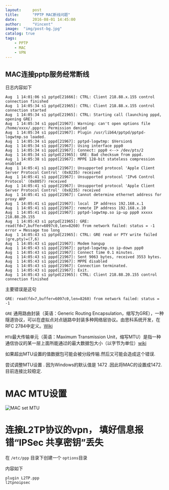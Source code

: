 ```yaml
---
layout:     post
title:      "PPTP MAC断线问题"
date:       2016-08-01 14:45:00
author:     "Vincent"
image:  "img/post-bg.jpg"
catalog: true
tags:
    - PPTP 
    - MAC
    - VPN
---
```




## MAC连接pptp服务经常断线

日志内容如下

```
Aug  1 14:01:06 s1 pptpd[21666]: CTRL: Client 218.88.x.155 control connection finished
Aug  1 14:05:34 s1 pptpd[21965]: CTRL: Client 218.88.x.155 control connection started
Aug  1 14:05:34 s1 pptpd[21965]: CTRL: Starting call (launching pppd, opening GRE)
Aug  1 14:05:34 s1 pppd[21967]: Warning: can't open options file /home/xxxx/.ppprc: Permission denied
Aug  1 14:05:34 s1 pppd[21967]: Plugin /usr/lib64/pptpd/pptpd-logwtmp.so loaded.
Aug  1 14:05:34 s1 pppd[21967]: pptpd-logwtmp: $Version$
Aug  1 14:05:34 s1 pppd[21967]: Using interface ppp0
Aug  1 14:05:34 s1 pppd[21967]: Connect: ppp0 <--> /dev/pts/2
Aug  1 14:05:34 s1 pptpd[21965]: GRE: Bad checksum from pppd.
Aug  1 14:05:38 s1 pppd[21967]: MPPE 128-bit stateless compression enabled
Aug  1 14:05:41 s1 pppd[21967]: Unsupported protocol 'Apple Client Server Protocol Control' (0x8235) received
Aug  1 14:05:41 s1 pppd[21967]: Unsupported protocol 'IPv6 Control Protocol' (0x8057) received
Aug  1 14:05:41 s1 pppd[21967]: Unsupported protocol 'Apple Client Server Protocol Control' (0x8235) received
Aug  1 14:05:41 s1 pppd[21967]: Cannot determine ethernet address for proxy ARP
Aug  1 14:05:41 s1 pppd[21967]: local  IP address 192.168.x.1
Aug  1 14:05:41 s1 pppd[21967]: remote IP address 192.168.x.10
Aug  1 14:05:41 s1 pppd[21967]: pptpd-logwtmp.so ip-up ppp0 xxxxx 218.88.20.155
Aug  1 14:05:43 s1 pptpd[21965]: GRE: read(fd=7,buffer=6097c0,len=8260) from network failed: status = -1 error = Message too long
Aug  1 14:05:43 s1 pptpd[21965]: CTRL: GRE read or PTY write failed (gre,pty)=(7,6)
Aug  1 14:05:43 s1 pppd[21967]: Modem hangup
Aug  1 14:05:43 s1 pppd[21967]: pptpd-logwtmp.so ip-down ppp0
Aug  1 14:05:43 s1 pppd[21967]: Connect time 0.1 minutes.
Aug  1 14:05:43 s1 pppd[21967]: Sent 9063 bytes, received 3553 bytes.
Aug  1 14:05:43 s1 pppd[21967]: MPPE disabled
Aug  1 14:05:43 s1 pppd[21967]: Connection terminated.
Aug  1 14:05:43 s1 pppd[21967]: Exit.
Aug  1 14:05:43 s1 pptpd[21965]: CTRL: Client 218.88.20.155 control connection finished
```

主要错误是这句

```
GRE: read(fd=7,buffer=6097c0,len=8260) from network failed: status = -1
```

```GRE``` 通用路由封装（英语：Generic Routing Encapsulation，缩写为GRE），一种隧道协议，可以在虚拟点对点链路中封装多种网络层协议。由思科系统开发，在RFC 2784中定义。[Wiki](https://zh.wikipedia.org/wiki/%E9%80%9A%E7%94%A8%E8%B7%AF%E7%94%B1%E5%B0%81%E8%A3%85)

```MTU```最大传输单元（英语：Maximum Transmission Unit，缩写MTU）是指一种通信协议的某一层上面所能通过的最大数据包大小（以字节为单位）[wiki](https://zh.wikipedia.org/wiki/%E6%9C%80%E5%A4%A7%E4%BC%A0%E8%BE%93%E5%8D%95%E5%85%83)

如果超出MTU设置的值数据包可能会被分段传输.然后又可能会造成这个错误. 

尝试调整MTU设置 . 因为Windows的默认值是 1472 .因此将MAC的设置成1472.目前连接比较稳定.

# MAC MTU设置

![MAC set MTU](/img/in-post/mac_mtu_set.png)


# 连接L2TP协议的vpn， 填好信息报错“IPSec 共享密钥”丢失

在 ```/etc/ppp``` 目录下创建一个 ```options```目录

内容如下 

```
plugin L2TP.ppp
l2tpnoipsec
```